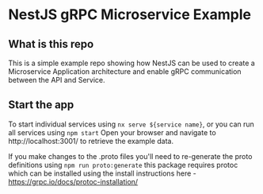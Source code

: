 # NestJS gRPC Microservice Example

## What is this repo

This is a simple example repo showing how NestJS can be used to create a Microservice Application architecture and enable gRPC communication between the API and Service. 

## Start the app

To start individual services using `nx serve ${service name}`, or you can run all services using `npm start` Open your browser and navigate to http://localhost:3001/ to retrieve the example data. 

If you make changes to the .proto files you'll need to re-generate the proto definitions using `npm run proto:generate` this package requires protoc which can be installed using the install instructions here - https://grpc.io/docs/protoc-installation/
